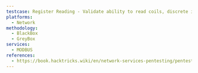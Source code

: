 ```yaml
---
testcase: Register Reading - Validate ability to read coils, discrete inputs, holding registers, and input registers using legitimate/guessed Unit IDs and function codes
platforms: 
  - Network
methodology: 
  - BlackBox
  - GreyBox
services:
  - MODBUS
references:
  - https://book.hacktricks.wiki/en/network-services-pentesting/pentesting-modbus.html
---
```


